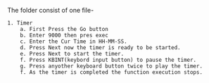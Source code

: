 The folder consist of one file-

	1. Timer
		a. First Press the Go button
		b. Enter 9000 then pres exec
		c. Enter the Cur Time in HH-MM-SS.
		d. Press Next now the timer is ready to be started.
		e. Press Next to start the timer.
		f. Press KBINT(keybord input button) to pause the timer.
		g. Press anyother keyboard button twice to play the timer.
		f. As the timer is completed the function execution stops.
